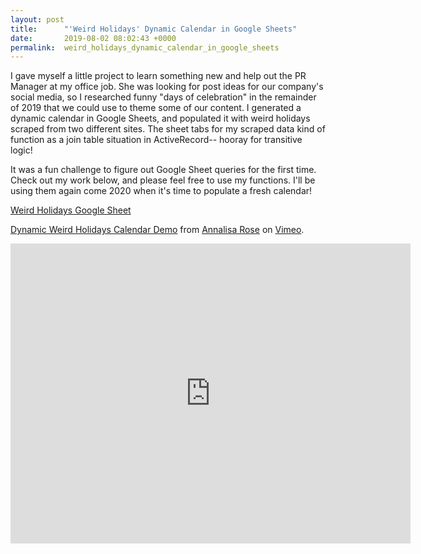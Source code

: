 ```yaml
---
layout: post
title:      "'Weird Holidays' Dynamic Calendar in Google Sheets"
date:       2019-08-02 08:02:43 +0000
permalink:  weird_holidays_dynamic_calendar_in_google_sheets
---
```



I gave myself a little project to learn something new and help out the PR Manager at my office job. She was looking for post ideas for our company's social media, so I researched funny "days of celebration" in the remainder of 2019 that we could use to theme some of our content. I generated a dynamic calendar in Google Sheets, and populated it with weird holidays scraped from two different sites. The sheet tabs for my scraped data kind of function as a join table situation in ActiveRecord-- hooray for transitive logic!

It was a fun challenge to figure out Google Sheet queries for the first time. Check out my work below, and please feel free to use my functions. I'll be using them again come 2020 when it's time to populate a fresh calendar!

[Weird Holidays Google Sheet](https://docs.google.com/spreadsheets/d/1Ws74h09ILndbtfjfFUenvsjrrfZTINIl06oCEKV4n8o/edit?usp=sharing)

<p><a href="https://vimeo.com/351569593">Dynamic Weird Holidays Calendar Demo</a> from <a href="https://vimeo.com/user5223832">Annalisa Rose</a> on <a href="https://vimeo.com">Vimeo</a>.</p>
<iframe src="https://player.vimeo.com/video/351569593" width="640" height="480" frameborder="0" allowfullscreen></iframe>
